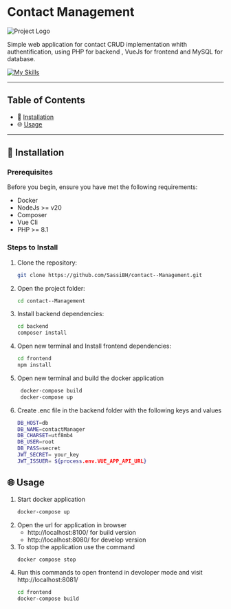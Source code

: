 # Contact Management


![Project Logo](https://industryx0.pro/wp-content/uploads/2021/01/cropped-Logo-AI-V1.png)

Simple web application for contact CRUD implementation whith authentification, using PHP for backend , VueJs for frontend and MySQL for database.


[![My Skills](https://skillicons.dev/icons?i=php,vue,mysql,docker,tailwind,nodejs,postman)](https://skillicons.dev)

---

## Table of Contents

- 🔨 [Installation](#installation)
- 🌐 [Usage](#usage)




---



## 🔨 Installation

### Prerequisites

Before you begin, ensure you have met the following requirements:

- Docker
- NodeJs >= v20
- Composer
- Vue Cli 
- PHP >= 8.1

### Steps to Install

1. Clone the repository:
   ```bash
   git clone https://github.com/SassiBH/contact--Management.git

2. Open the project folder:
    ```bash
    cd contact--Management
3. Install backend dependencies:
    ```bash
    cd backend
    composer install
4. Open new terminal and Install frontend dependencies:
    ```bash
    cd frontend
    npm install
5. Open new terminal and build the  docker application
      ```bash
       docker-compose build
       docker-compose up
6. Create .enc file in the backend folder with the following keys and values 
    ```bash
    DB_HOST=db
    DB_NAME=contactManager
    DB_CHARSET=utf8mb4
    DB_USER=root
    DB_PASS=secret
    JWT_SECRET= your_key
    JWT_ISSUER= ${process.env.VUE_APP_API_URL}
## 🌐 Usage

1. Start docker application
    ```bash
    docker-compose up
2. Open the url for application in browser
    - http://localhost:8100/ for build version
    - http://localhost:8080/ for develop version
3. To stop the application use the command
    ```bash
    docker compose stop
4. Run this commands to open frontend in devoloper mode and visit http://localhost:8081/
    ```bash
    cd frontend
    docker-compose build
